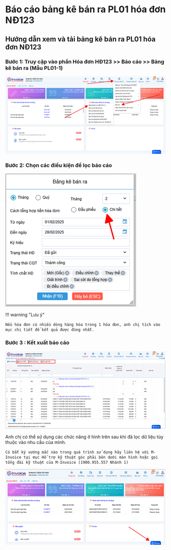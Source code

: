 # **Báo cáo bảng kê bán ra PL01 hóa đơn NĐ123**

## **Hướng dẫn xem và tải bảng kê bán ra PL01 hóa đơn NĐ123**


### Bước 1: Truy cập vào phần Hóa đơn HĐ123 >> Báo cáo >> Bảng kê bán ra (Mẫu PL01-1)

[![Hình 1]][Hình 1]

[Hình 1]: ../../assets/images/invoice1/1.0_PL01_1.png

### Bước 2: Chọn các điều kiện để lọc báo cáo

[![Hình 2]][Hình 2]

[Hình 2]: ../../assets/images/invoice1/1.0_PL01_2.png

!!! warning "Lưu ý"

    Nếu hóa đơn có nhiều dòng hàng hóa trong 1 hóa đơn, anh chị tích vào mục chi tiết để kết quả được đúng nhất.

### Bước 3 : Kết xuất báo cáo

[![Hình 3]][Hình 3]

[Hình 3]: ../../assets/images/invoice1/1.0_PL01_3.png

Anh chị có thể sử dụng các chức năng ở hình trên sau khi đã lọc dữ liệu tùy thuộc vào nhu cầu của mình.

    Có bất kỳ vướng mắc nào trong quá trình sử dụng hãy liên hệ với M-Invoice tại mục Hỗ trợ kỹ thuật góc phải bên dưới màn hình hoặc gọi tổng đài kỹ thuật của M-Invoice (1900.955.557 Nhánh 1)

![Hình 5](../../assets/images/invoice1/1.0_suaTienBangTay_5.png)
